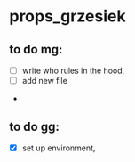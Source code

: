 # props_grzesiek

## to do mg:

- [ ] write who rules in the hood,
- [ ] add new file
- 
## to do gg:

- [x] set up environment, 
